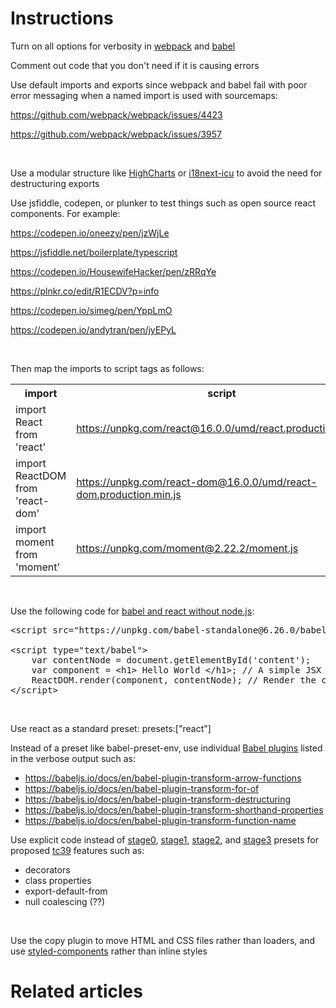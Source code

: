<h1>Instructions</h1>
<p>Turn on all options for verbosity in <a href="https://babeljs.io/docs/en/options">webpack</a> and <a href="https://webpack.js.org/configuration/stats/">babel</a>
</p>
<p>Comment out code that you don't need if it is causing errors</p>
<p>Use default imports and exports since webpack and babel fail with poor error messaging when a named import is used with sourcemaps: </p>
<p>
  <a href="https://github.com/webpack/webpack/issues/4423">https://github.com/webpack/webpack/issues/4423</a>
</p>
<p>
  <a href="https://github.com/webpack/webpack/issues/3957">https://github.com/webpack/webpack/issues/3957</a>
</p>
<p> </p>
<p>Use a modular structure like <a href="https://www.npmjs.com/package/highcharts">HighCharts</a> or <a href="https://www.npmjs.com/package/i18next-icu">i18next-icu</a> to avoid the need for destructuring exports</p>
<p>Use jsfiddle, codepen, or plunker to test things such as open source react components. For example:</p>
<p>
  <a href="https://codepen.io/oneezy/pen/jzWjLe">https://codepen.io/oneezy/pen/jzWjLe</a>
</p>
<p>
  <a href="https://jsfiddle.net/boilerplate/typescript">https://jsfiddle.net/boilerplate/typescript</a>
</p>
<p>
  <a href="https://codepen.io/HousewifeHacker/pen/zRRqYe">https://codepen.io/HousewifeHacker/pen/zRRqYe</a>
</p>
<p>
  <a href="https://plnkr.co/edit/R1ECDV?p=info">https://plnkr.co/edit/R1ECDV?p=info</a>
</p>
<p>
  <a href="https://codepen.io/simeg/pen/YppLmO">https://codepen.io/simeg/pen/YppLmO</a>
</p>
<p>
  <a href="https://codepen.io/andytran/pen/jyEPyL">https://codepen.io/andytran/pen/jyEPyL</a>
</p>
<p> </p>
<p>Then map the imports to script tags as follows:</p>
<table class="wrapped">
  <colgroup>
    <col/>
    <col/>
  </colgroup>
  <tbody>
    <tr>
      <th>import</th>
      <th>script</th>
    </tr>
    <tr>
      <td>import React from 'react'</td>
      <td>
        <a href="https://unpkg.com/react@16.0.0/umd/react.production.min.js">https://unpkg.com/react@16.0.0/umd/react.production.min.js</a>
      </td>
    </tr>
    <tr>
      <td>import ReactDOM from 'react-dom'</td>
      <td>
        <a href="https://unpkg.com/react-dom@16.0.0/umd/react-dom.production.min.js">https://unpkg.com/react-dom@16.0.0/umd/react-dom.production.min.js</a>
      </td>
    </tr>
    <tr>
      <td>import moment from 'moment'</td>
      <td>
        <a href="https://unpkg.com/moment@2.22.2/moment.js">https://unpkg.com/moment@2.22.2/moment.js</a>
      </td>
    </tr>
  </tbody>
</table>
<p> </p>
<p>Use the following code for <a href="https://dev.to/luispa/lets-try-react-without-nodejs-3a7">babel and react without node.js</a>:</p>
<pre>&lt;script src="https://unpkg.com/babel-standalone@6.26.0/babel.js"&gt;&lt;/script&gt;
 
&lt;script type="text/babel"&gt;
    var contentNode = document.getElementById('content');
    var component = &lt;h1&gt; Hello World &lt;/h1&gt;; // A simple JSX component
    ReactDOM.render(component, contentNode); // Render the conponent
&lt;/script&gt;</pre>
<p> </p>
<p>Use react as a standard preset: presets:["react"]</p>
<p>Instead of a preset like babel-preset-env, use individual <a href="https://babeljs.io/docs/en/plugins">Babel plugins</a> listed in the verbose output such as:</p>
<ul>
  <li>
    <a href="https://babeljs.io/docs/en/babel-plugin-transform-arrow-functions">https://babeljs.io/docs/en/babel-plugin-transform-arrow-functions</a>
  </li>
  <li>
    <a href="https://babeljs.io/docs/en/babel-plugin-transform-for-of">https://babeljs.io/docs/en/babel-plugin-transform-for-of</a>
  </li>
  <li>
    <a href="https://babeljs.io/docs/en/babel-plugin-transform-destructuring">https://babeljs.io/docs/en/babel-plugin-transform-destructuring</a>
  </li>
  <li>
    <a href="https://babeljs.io/docs/en/babel-plugin-transform-shorthand-properties">https://babeljs.io/docs/en/babel-plugin-transform-shorthand-properties</a>
  </li>
  <li>
    <a href="https://babeljs.io/docs/en/babel-plugin-transform-function-name">https://babeljs.io/docs/en/babel-plugin-transform-function-name</a>
  </li>
</ul>
<p>Use explicit code instead of <a href="https://babeljs.io/docs/en/babel-preset-stage-0">stage0</a>, <a href="https://babeljs.io/docs/en/babel-preset-stage-1">stage1</a>, <a href="https://babeljs.io/docs/en/babel-preset-stage-2">stage2</a>, and <a href="https://babeljs.io/docs/en/babel-preset-stage-3">stage3</a> presets for proposed <a href="https://github.com/tc39/">tc39</a> features such as:</p>
<ul>
  <li>decorators</li>
  <li>class properties</li>
  <li>export-default-from</li>
  <li>null coalescing (??)</li>
</ul>
<p> </p>
<p>Use the copy plugin to move HTML and CSS files rather than loaders, and use <a href="https://www.npmjs.com/package/styled-components">styled-components</a> rather than inline styles</p>
<h1>Related articles</h1>
<p>
